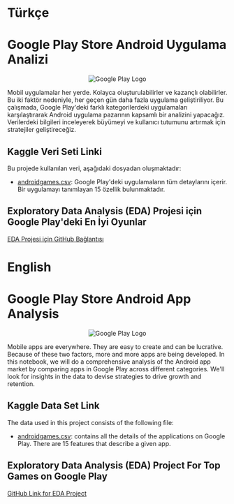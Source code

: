 # Türkçe

# Google Play Store Android Uygulama Analizi
<p align="center">
  <img src="https://1000logos.net/wp-content/uploads/2021/07/Google-Play-Logo.png" alt="Google Play Logo">
</p>



Mobil uygulamalar her yerde. Kolayca oluşturulabilirler ve kazançlı olabilirler. Bu iki faktör nedeniyle, her geçen gün daha fazla uygulama geliştiriliyor. Bu çalışmada, Google Play'deki farklı kategorilerdeki uygulamaları karşılaştırarak Android uygulama pazarının kapsamlı bir analizini yapacağız. Verilerdeki bilgileri inceleyerek büyümeyi ve kullanıcı tutumunu artırmak için stratejiler geliştireceğiz.

## Kaggle Veri Seti Linki

Bu projede kullanılan veri, aşağıdaki dosyadan oluşmaktadır:

- [androidgames.csv](https://www.kaggle.com/datasets/dhruvildave/top-play-store-games/code?datasetId=1260671&sortBy=voteCount): Google Play'deki uygulamaların tüm detaylarını içerir. Bir uygulamayı tanımlayan 15 özellik bulunmaktadır.

## Exploratory Data Analysis (EDA) Projesi için Google Play'deki En İyi Oyunlar

[EDA Projesi için GitHub Bağlantısı](https://github.com/huseyincenik/data_science/tree/main/Projects/Exploratory%20Data%20Analysis%20(EDA)%20Project%20For%20Top%20Games%20on%20Google%20Play)


# English

# Google Play Store Android App Analysis

<p align="center">
  <img src="https://1000logos.net/wp-content/uploads/2021/07/Google-Play-Logo.png" alt="Google Play Logo">
</p>


Mobile apps are everywhere. They are easy to create and can be lucrative. Because of these two factors, more and more apps are being developed. In this notebook, we will do a comprehensive analysis of the Android app market by comparing apps in Google Play across different categories. We'll look for insights in the data to devise strategies to drive growth and retention.


## Kaggle Data Set Link

The data used in this project consists of the following file:

- [androidgames.csv](https://www.kaggle.com/datasets/dhruvildave/top-play-store-games/code?datasetId=1260671&sortBy=voteCount): contains all the details of the applications on Google Play. There are 15 features that describe a given app.


## Exploratory Data Analysis (EDA) Project For Top Games on Google Play

[GitHub Link for EDA Project](https://github.com/huseyincenik/data_science/tree/main/Projects/Exploratory%20Data%20Analysis%20(EDA)%20Project%20For%20Top%20Games%20on%20Google%20Play)

